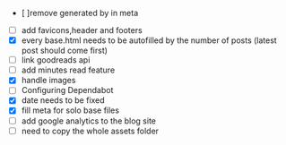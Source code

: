 - [ ]remove generated by in meta
- [ ] add favicons,header and footers 
- [x] every base.html needs to be autofilled by the number of posts (latest post should come first)
- [ ] link goodreads api
- [ ] add minutes read feature
- [x] handle images
- [ ] Configuring Dependabot
- [x] date needs to be fixed
- [x] fill meta for solo base files
- [ ] add google analytics to the blog site
- [ ] need to copy the whole assets folder
